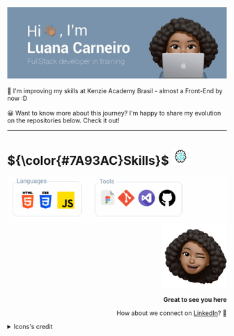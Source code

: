 <picture>
 <img src="https://raw.githubusercontent.com/Luhmaria/Luhmaria/main/header-gif.gif">
</picture>
<br></br>
🚀 I'm improving my skills at Kenzie Academy Brasil - almost a Front-End by now :D
<br></br>
😀 Want to know more about this journey? I'm happy to share my evolution on the repositories below. Check it out!
<hr></hr>
<h1 color=""> ${\color{#7A93AC}Skills}$ <img height="40" src="https://raw.githubusercontent.com/Luhmaria/Luhmaria/main/brain.gif"> </h1>
<picture>
 <img src="https://raw.githubusercontent.com/Luhmaria/Luhmaria/main/updated-skills.png">
</picture>
<!-
![Anurag's GitHub stats](https://github-readme-stats.vercel.app/api?username=Luhmaria&show_icons=true&theme=transparent)
[![Top Langs](https://github-readme-stats.vercel.app/api/top-langs/?username=Luhmaria&theme=transparent)](https://github.com/anuraghazra/github-readme-stats)
-->
<div align="right" >
 <picture>
  <img width="150" height="150" src="https://raw.githubusercontent.com/Luhmaria/Luhmaria/main/memoji.png">
 </picture>
 <p><strong>Great to see you here</strong></p>
 <p>How about we connect on <a align="center" href="https://www.linkedin.com/in/luanamariacarneiro/" target="_blank">LinkedIn</a>? 💙 </p>
</div>
<details>
  <summary>Icons's credit</summary>
 <a target="_blank" href="https://www.flaticon.com/free-icons/visual-studio" title="visual studio icons">Visual studio icons created by Freepik - Flaticon</a>
 <br/>
 <a target="_blank" href="https://www.flaticon.com/free-icons/figma" title="figma icons">Figma icons created by pancaza - Flaticon</a>
 <br/>
 <a target="_blank" href="https://www.flaticon.com/free-animated-icons/brain" title="brain animated icons">Brain animated icons created by Freepik - Flaticon</a>
</details>

